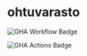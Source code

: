 # ohtuvarasto

![GHA Workflow Badge](https://github.com/matimove/ohtuvarasto/workflows/CI/badge.svg)

![GHA Actions Badge](https://github.com/matimove/ohtuvarasto/actions/badge.svg)
